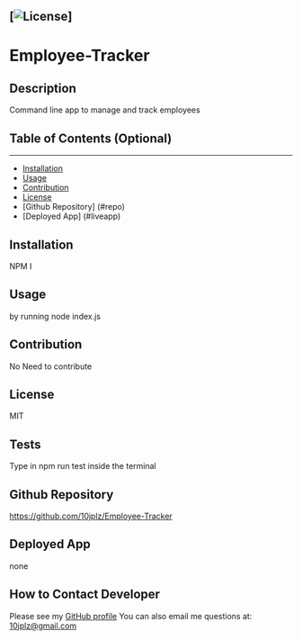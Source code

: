 
  [![License](https://img.shields.io/badge/License-MIT-yellow.svg)]
  ----
  # Employee-Tracker

  ## Description 

  Command line app to manage and track employees

  ## Table of Contents (Optional)
  ----
  * [Installation](#installation)
  * [Usage](#usage)
  * [Contribution](#contribution)
  * [License](#license)
  * [Github Repository] (#repo)
  * [Deployed App] (#liveapp)

  ## Installation 

  NPM I  

  ## Usage

  by running node index.js

  ## Contribution

  No Need to contribute 

  ## License

  MIT

  ## Tests
   Type in npm run test inside the terminal

   ## Github Repository

   https://github.com/10jplz/Employee-Tracker

   ## Deployed App
   
   none

  ## How to Contact Developer


  Please see my [GitHub profile](https://github.com/10jplz)
  You can also email me questions at: 10jplz@gmail.com



